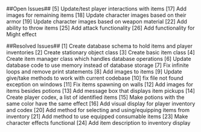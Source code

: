 ##Open Issues##
[5] Update/test player interactions with items
[17] Add images for remaining items
[18] Update character images based on their armor
[19] Update character images based on weapon material
[22] Add ability to throw items
[25] Add attack functionality
[26] Add functionality for Might effect

##Resolved Issues##
[1] Create database schema to hold items and player inventories
[2] Create stationary object class
[3] Create basic item class
[4] Create item manager class which handles database operations
[6] Update database code to use memory instead of database storage
[7] Fix infinite loops and remove print statements
[8] Add images to items
[9] Update give/take methods to work with current codebase
[10] fix file not found exception on windows
[11] Fix items spawning on walls
[12] Add images for items besides potions
[13] Add message box that displays item pickups
[14] Create player codex, a list of identified items
[15] Make potions with the same color have the same effect
[16] Add visual display for player inventory and codex
[20] Add method for selecting and using/equipping items from inventory
[21] Add method to use equipped consumable items
[23] Make character effects functional
[24] Add item description to inventory display